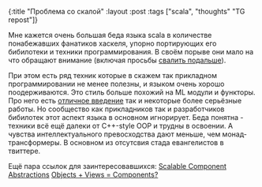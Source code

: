 {:title "Проблема со скалой"
 :layout :post
 :tags  ["scala", "thoughts" "TG repost"]}

Мне кажется очень большая беда языка scala в количестве понабежавших фанатиков хаскеля, упорно портирующих его бибилотеки и техники программирования. В своём порыве они мало на что обращают внимание (включая просьбы [свалить подальше](https://twitter.com/odersky/status/382631934729277440)).

При этом есть ряд техник которые в скажем так прикладном программировании не менее полезны, и языком очень хорошо поодерживаются. Это стиль больше похожий на ML модули и функторы. Про него есть [отличное введение](http://web.archive.org/web/20140815233646/http://blog.pellucid.com/post/94532532890/scalas-modular-roots-by-dan-james-earlier-this) так и некоторые более серьёзные работы. Но сообщество как прикладников так и разработчиков бибилотек этот аспект языка в основном игнорирует. Беда понятна - техники всё ещё далеки от С++-style OOP и трудны в освоении. А чувства интеллектуального превосходства дают меньше, чем монад-трансформеры. В основном из отсутсвия стада евангелистов в твиттере.

Ещё пара ссылок для заинтересовавшихся: 
[Scalable Component Abstractions](http://lampwww.epfl.ch/~odersky/papers/ScalableComponent.pdf) 
[Objects + Views = Components?](https://pdfs.semanticscholar.org/84b1/d4f7c6d3e243508d153d7e8a10b3d7d33f2c.pdf)
